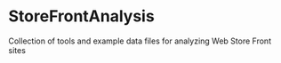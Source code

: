 StoreFrontAnalysis
==================

Collection of tools and example data files for analyzing Web Store Front sites
